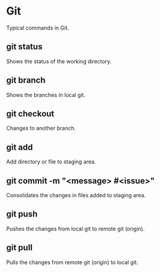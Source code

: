# Git

Typical commands in Git.

## git status

Shows the status of the working directory.

## git branch

Shows the branches in local git.

## git checkout <another-branch>

Changes to another branch.

## git add <directory-or-file-path>

Add directory or file to staging area.

## git commit -m "\<message\> #\<issue\>"

Consolidates the changes in files added to staging area.

## git push

Pushes the changes from local git to remote git (origin).

## git pull

Pulls the changes from remote git (origin) to local git.